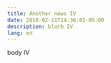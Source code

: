 ```yaml
---
title: Another news IV
date: 2018-02-11T14:36:01-05:00
description: blurb IV
lang: en
---
```

body IV
